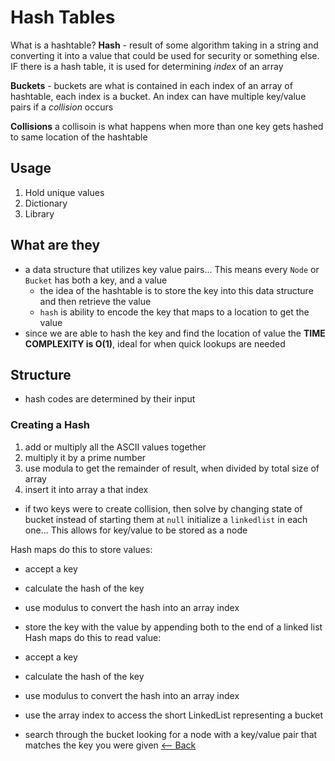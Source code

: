 # Hash Tables
What is a hashtable?
**Hash** - result of some algorithm taking in a string and converting it into a value that could be used for security or something else. IF there is a hash table, it is used for determining *index* of an array

**Buckets** - buckets are what is contained in each index of an array of hashtable, each index is a bucket. An index can have multiple key/value pairs if a *collision* occurs

**Collisions** a collisoin is what happens when more than one key gets hashed to same location of the hashtable

## Usage
1. Hold unique values
2. Dictionary
3. Library

## What are they
- a data structure that utilizes key value pairs... This means every `Node` or `Bucket` has both a key, and a value
    - the idea of the hashtable is to store the key into this data structure and then retrieve the value
    - `hash` is ability to encode the key that maps to a location to get the value
- since we are able to hash the key and find the location of value the **TIME COMPLEXITY is O(1)**, ideal for when quick lookups are needed

## Structure
- hash codes are determined by their input

### Creating a Hash
1. add or multiply all the ASCII values together
2. multiply it by a prime number
3. use modula to get the remainder of result, when divided by total size of array
4. insert it into array a that index

- if two keys were to create collision, then solve by changing state of bucket instead of starting them at `null` initialize a `linkedlist` in each one... This allows for key/value to be stored as a node 

Hash maps do this to store values:

- accept a key
- calculate the hash of the key
- use modulus to convert the hash into an array index
- store the key with the value by appending both to the end of a linked list
Hash maps do this to read value:

- accept a key
- calculate the hash of the key
- use modulus to convert the hash into an array index
- use the array index to access the short LinkedList representing a bucket
- search through the bucket looking for a node with a key/value pair that matches the key you were given
[<-- Back](README.md)